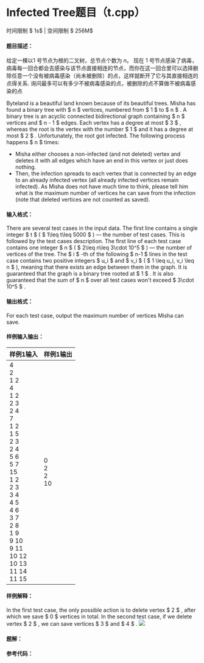 
# Infected Tree题目（t.cpp）
时间限制 $ 1s$   |   空间限制 $ 256M$

#### 题目描述：

给定一棵以$1$ 号节点为根的二叉树，总节点个数为 $n$。
现在 $1$ 号节点感染了病毒，病毒每一回合都会去感染与该节点直接相连的节点，而你在这一回合里可以选择删除任意一个没有被病毒感染（尚未被删除）的点，这样就断开了它与其直接相连的点得关系.
询问最多可以有多少不被病毒感染的点，被删除的点不算做不被病毒感染的点



Byteland is a beautiful land known because of its beautiful trees.
Misha has found a binary tree with $ n $ vertices, numbered from $ 1 $ to $ n $ . A binary tree is an acyclic connected bidirectional graph containing $ n $ vertices and $ n - 1 $ edges. Each vertex has a degree at most $ 3 $ , whereas the root is the vertex with the number $ 1 $ and it has a degree at most $ 2 $ .
Unfortunately, the root got infected.
The following process happens $ n $ times:

- Misha either chooses a non-infected (and not deleted) vertex and deletes it with all edges which have an end in this vertex or just does nothing.
- Then, the infection spreads to each vertex that is connected by an edge to an already infected vertex (all already infected vertices remain infected).
    As Misha does not have much time to think, please tell him what is the maximum number of vertices he can save from the infection (note that deleted vertices are not counted as saved).

#### 输入格式：

There are several test cases in the input data. The first line contains a single integer $ t $ ( $ 1\leq t\leq 5000 $ ) — the number of test cases. This is followed by the test cases description.
The first line of each test case contains one integer $ n $ ( $ 2\leq n\leq 3\cdot 10^5 $ ) — the number of vertices of the tree.
The $ i $ -th of the following $ n-1 $ lines in the test case contains two positive integers $ u_i $ and $ v_i $ ( $ 1 \leq u_i, v_i \leq n $ ), meaning that there exists an edge between them in the graph.
It is guaranteed that the graph is a binary tree rooted at $ 1 $ . It is also guaranteed that the sum of $ n $ over all test cases won't exceed $ 3\cdot 10^5 $ .

#### 输出格式：

For each test case, output the maximum number of vertices Misha can save.

#### 样例输入输出：

| 样例1输入                                                    | 样例1输出            |
| ------------------------------------------------------------ | -------------------- |
| 4<br/>2<br/>1 2<br/>4<br/>1 2<br/>2 3<br/>2 4<br/>7<br/>1 2<br/>1 5<br/>2 3<br/>2 4<br/>5 6<br/>5 7<br/>15<br/>1 2<br/>2 3<br/>3 4<br/>4 5<br/>4 6<br/>3 7<br/>2 8<br/>1 9<br/>9 10<br/>9 11<br/>10 12<br/>10 13<br/>11 14<br/>11 15 | 0<br/>2<br/>2<br/>10 |

#### 样例解释：

In the first test case, the only possible action is to delete vertex $ 2 $ , after which we save $ 0 $ vertices in total.
In the second test case, if we delete vertex $ 2 $ , we can save vertices $ 3 $ and $ 4 $ .
![](https://cdn.luogu.com.cn/upload/vjudge_pic/CF1689C/1f479df0f6df9637a1dfee43da055c650bdae647.png)

<div STYLE="page-break-after: always;"/>

#### 题解：



#### 参考代码：

```c++

```
